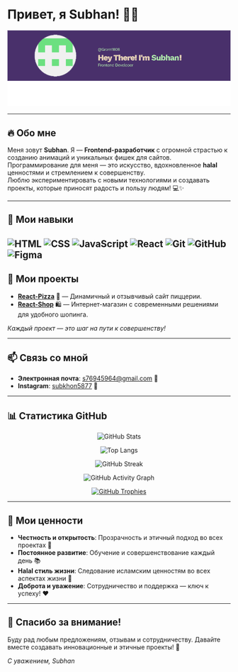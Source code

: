 # Привет, я Subhan! 👋😃

![Banner](./image.png)

---

## 🔥 Обо мне

Меня зовут **Subhan**. Я — **Frontend-разработчик** с огромной страстью к созданию анимаций и уникальных фишек для сайтов.  
Программирование для меня — это искусство, вдохновленное **halal** ценностями и стремлением к совершенству.  
Люблю экспериментировать с новыми технологиями и создавать проекты, которые приносят радость и пользу людям! 💻✨

---

## 🚀 Мои навыки

![HTML](https://img.shields.io/badge/HTML5-E34F26?style=for-the-badge&logo=html5&logoColor=white) 
![CSS](https://img.shields.io/badge/CSS3-1572B6?style=for-the-badge&logo=css3&logoColor=white) 
![JavaScript](https://img.shields.io/badge/JavaScript-F7DF1E?style=for-the-badge&logo=javascript&logoColor=black) 
![React](https://img.shields.io/badge/React-61DAFB?style=for-the-badge&logo=react&logoColor=black) 
![Git](https://img.shields.io/badge/Git-F05032?style=for-the-badge&logo=git&logoColor=white) 
![GitHub](https://img.shields.io/badge/GitHub-181717?style=for-the-badge&logo=github&logoColor=white) 
![Figma](https://img.shields.io/badge/Figma-F24E1E?style=for-the-badge&logo=figma&logoColor=white)  
---

## 🎯 Мои проекты

- [**React-Pizza**](https://github.com/Grom1806/React-pizza-V2) 🍕 — Динамичный и отзывчивый сайт пиццерии.  
- [**React-Shop**](https://github.com/Grom1806/react-shop) 🛍️ — Интернет-магазин с современными решениями для удобного шопинга.  

*Каждый проект — это шаг на пути к совершенству!*

---

## 📫 Связь со мной

- **Электронная почта**: [s76945964@gmail.com](mailto:s76945964@gmail.com) 📧  
- **Instagram**: [subkhon5877](https://www.instagram.com/subkhon5877/) 📸  

---

## 📊 Статистика GitHub

<div align="center">
  
<!-- Основная статистика -->
![GitHub Stats](https://github-readme-stats.vercel.app/api?username=Grom1806&show_icons=true&theme=radical&count_private=true)

<!-- Топ языков -->
![Top Langs](https://github-readme-stats.vercel.app/api/top-langs/?username=Grom1806&layout=compact&theme=radical)

<!-- Статистика коммитов -->
![GitHub Streak](https://github-readme-streak-stats.herokuapp.com/?user=Grom1806&theme=radical)

<!-- График активности -->
![GitHub Activity Graph](https://activity-graph.herokuapp.com/graph?username=Grom1806&theme=react-dark)

<!-- Трофеи GitHub -->
[![GitHub Trophies](https://github-profile-trophy.vercel.app/?username=Grom1806&theme=radical&column=8)](https://github.com/Grom1806)
  
</div>

---

## 🌟 Мои ценности

- **Честность и открытость**: Прозрачность и этичный подход во всех проектах 🤝  
- **Постоянное развитие**: Обучение и совершенствование каждый день 📚  
- **Halal стиль жизни**: Следование исламским ценностям во всех аспектах жизни 🌙  
- **Доброта и уважение**: Сотрудничество и поддержка — ключ к успеху! ❤️

---

## 🎉 Спасибо за внимание!

Буду рад любым предложениям, отзывам и сотрудничеству. Давайте вместе создавать инновационные и этичные проекты! 🚀

*С уважением, Subhan*
